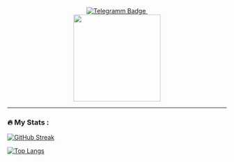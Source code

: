 <div id="badges" align="center">
  <a href="https://t.me/g171g">
    <img src="https://img.shields.io/badge/Telegram-purple?logo=telegram&logoColor=black" alt="Telegramm Badge"/>
  </a>
  <a href="https://www.youtube.com/watch?v=dQw4w9WgXcQ">
    <img src="https://komarev.com/ghpvc/?username=OvchinnikovI17" alt=""/>
  </a>

</div>
<div id="header" align="center">
  <img src="https://media.giphy.com/media/v1.Y2lkPTc5MGI3NjExZGQ1YzJmMTQ2NTNlNDkyNTAxYWU1MzNkYWQyOWY2ZjM1ODZjNjhkZiZlcD12MV9pbnRlcm5hbF9naWZzX2dpZklkJmN0PWc/l0aSgmztK0XdbHmpFv/giphy.gif" width="200"/>
</div>

---

### :fire: My Stats :
[![GitHub Streak](http://github-readme-streak-stats.herokuapp.com?user=OvchinnikovI17&theme=radical&hide_border=true&date_format=j%2Fn%5B%2FY%5D)](https://git.io/streak-stats)

[![Top Langs](https://github-readme-stats.vercel.app/api/top-langs/?username=OvchinnikovI17&layout=compact&theme=radical&hide_border=true)](https://github.com/anuraghazra/github-readme-stats)
